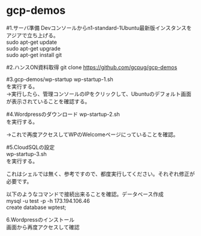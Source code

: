 # gcp-demos 
#1.サーバ準備
Devコンソールからn1-standard-1Ubuntu最新版インスタンスをアジアで立ち上げる。  
sudo apt-get update  
sudo apt-get upgrade  
sudo apt-get install git  

#2.ハンスON資料取得
git clone https://github.com/gcpug/gcp-demos  

#3.gcp-demos/wp-startup
wp-startup-1.sh  
を実行する。  
→実行したら、管理コンソールのIPをクリックして、Ubuntuのデフォルト画面が表示されていることを確認する。  

#4.Wordpressのダウンロード
wp-startup-2.sh  
を実行する。  
  
→これで再度アクセスしてWPのWelcomeページにっていることを確認。  

#5.CloudSQLの設定  
wp-startup-3.sh  
を実行する。  
  
これはシェルでは無く、参考ですので、都度実行してください。それぞれ修正が必要です。  

以下のようなコマンドで接続出来ることを確認。データベース作成  
mysql -u test -p -h 173.194.106.46  
create database wptest;  

6.Wordpressのインストール  
画面から再度アクセスして確認  




